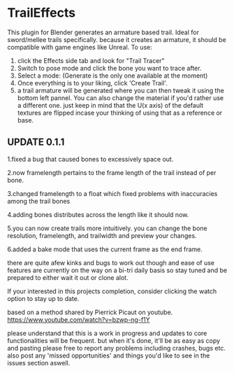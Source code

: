 # TrailEffects 
This plugin for Blender generates an armature based trail. Ideal for sword/mellee trails specifically. 
because it creates an armature, it should be compatible with game engines like Unreal. 
To use:
  1. click the Effects side tab and look for "Trail Tracer"
  2. Switch to pose mode and click the bone you want to trace after.
  3. Select a mode: (Generate is the only one available at the moment)
  4. Once everything is to your liking, click 'Create Trail'.
  5. a trail armature will be generated where you can then tweak it using the bottom left pannel.
You can also change the material if you'd rather use a different one. just keep in mind that the U(x axis) of the default textures are
flipped incase your thinking of using that as a reference or base.
## UPDATE 0.1.1
  1.fixed a bug that caused bones to excessively space out.
  
  2.now framelength pertains to the frame length of the trail instead of per bone.

  3.changed framelength to a float which fixed problems with inaccuracies among the trail bones
  
  4.adding bones distributes across the length like it should now.
  
  5.you can now create trails more intuitively. you can change the bone resolution, framelength, and trailwidth and preview your changes.
  
  6.added a bake mode that uses the current frame as the end frame.
  







there are quite afew kinks and bugs to work out though and ease of use features are currently on the way on a bi-tri daily basis
so stay tuned and be prepared to either wait it out or clone alot. 

If your interested in this projects completion, 
consider clicking the watch option to stay up to date.

based on a method shared by Pierrick Picaut on youtube. 
https://www.youtube.com/watch?v=bzwp-ng-f1Y

please understand that this is a work in progress and updates to core functionalities will be
frequent.
but when it's done, it'll be as easy as copy and pasting
please free to report any problems including crashes, bugs etc. 
also post any 'missed opportunities' and things you'd like to see in the issues section aswell.
